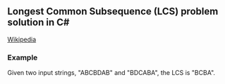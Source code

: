## Longest Common Subsequence (LCS) problem solution in C#

[Wikipedia](https://en.wikipedia.org/wiki/Longest_common_subsequence_problem)


### Example
Given two input strings, "ABCBDAB" and "BDCABA", the LCS is "BCBA".
